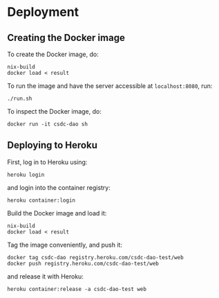 # Deployment

## Creating the Docker image

To create the Docker image, do:

```
nix-build
docker load < result
```

To run the image and have the server accessible at `localhost:8080`, run:

```
./run.sh
```

To inspect the Docker image, do:

```
docker run -it csdc-dao sh
```

## Deploying to Heroku

First, log in to Heroku using:

```
heroku login
```

and login into the container registry:

```
heroku container:login
```

Build the Docker image and load it:

```
nix-build
docker load < result
```

Tag the image conveniently, and push it:

```
docker tag csdc-dao registry.heroku.com/csdc-dao-test/web
docker push registry.heroku.com/csdc-dao-test/web
```

and release it with Heroku:

```
heroku container:release -a csdc-dao-test web
```



